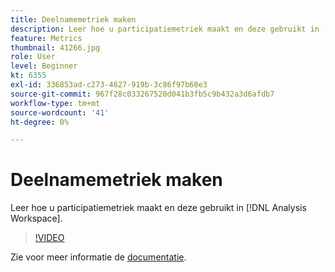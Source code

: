 ```yaml
---
title: Deelnamemetriek maken
description: Leer hoe u participatiemetriek maakt en deze gebruikt in [!DNL Analysis Workspace].
feature: Metrics
thumbnail: 41266.jpg
role: User
level: Beginner
kt: 6355
exl-id: 336853ad-c273-4627-919b-3c86f97b60e3
source-git-commit: 967f28c033267520d041b3fb5c9b432a3d6afdb7
workflow-type: tm+mt
source-wordcount: '41'
ht-degree: 0%

---
```


# Deelnamemetriek maken

Leer hoe u participatiemetriek maakt en deze gebruikt in [!DNL Analysis Workspace].

>[!VIDEO](https://video.tv.adobe.com/v/3429889/?quality=12&learn=on&captions=dut)

Zie voor meer informatie de [documentatie](https://experienceleague.adobe.com/docs/analytics/components/calculated-metrics/calcmetric-workflow/participation-metric.html?lang=nl-NL).
